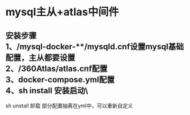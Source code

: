 # mysql主从+atlas中间件
安装步骤\
1、/mysql-docker-**/mysqld.cnf设置mysql基础配置，主从都要设置\
2、/360Atlas/atlas.cnf配置\
3、docker-compose.yml配置\
4、sh install 安装启动\
---
sh unstall 卸载
部分配置抽离在yml中，可以重新自定义